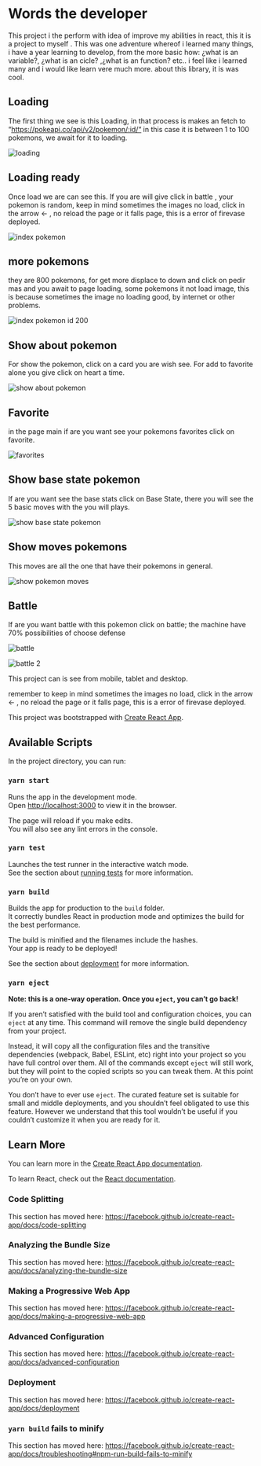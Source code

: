 # Words the developer  

This project i the perform with idea of improve my abilities in react, this it is a project to myself . This was one adventure whereof i learned many things, i have a year learning to develop, from the more basic how: ¿what is an variable?, ¿what is an cicle? ,¿what is an function? etc.. i feel like i learned many and i would like learn vere much more. about this library, it is was cool. 

## Loading
The first thing we see is this Loading, in that process  is makes an fetch to “https://pokeapi.co/api/v2/pokemon/:id/“ in this case it is  between 1 to 100 pokemons, we await for it to loading.

![loading](https://user-images.githubusercontent.com/58712435/95669821-b6618400-0b52-11eb-8a38-b384d648aa52.png?raw=true "loading")

## Loading ready 

Once load we are can see this.
If you are will give click in battle , your pokemon is random, keep in mind sometimes the images no load, click in the arrow <- , no reload the page or it falls page, this is a error of firevase deployed.

![index pokemon](https://user-images.githubusercontent.com/58712435/95670035-cda17100-0b54-11eb-9e98-86998f302f32.png?raw=true "index pokemon")

## more pokemons
they are 800 pokemons, for get more displace to down and click on pedir mas and you await to page loading,
some pokemons it not load image, this is because sometimes the image no loading good, by internet or other problems. 

![index pokemon id 200](https://user-images.githubusercontent.com/58712435/95670050-0c372b80-0b55-11eb-82b3-4063c11b109e.png?raw=true "index pokemon")


## Show about pokemon 

For show the pokemon, click on a card you are wish see. 
For add to favorite alone you give click on heart a time.

![show about pokemon](https://user-images.githubusercontent.com/58712435/95669943-b8781280-0b53-11eb-9145-2b9a56577411.png?raw=true "show pokemon about")

## Favorite 

in the page main if are you want  see your pokemons favorites click on favorite.

![favorites](https://user-images.githubusercontent.com/58712435/95669923-8ff01880-0b53-11eb-9b3f-514dabfb84d8.png?raw=true "favorite")

## Show base state pokemon
If are you want see the base stats click on Base State, there you will see the 5 basic moves with the you will plays.

![show base state pokemon](https://user-images.githubusercontent.com/58712435/95669969-ea897480-0b53-11eb-90ea-ec889bd87de9.png?raw=true "show pokemon base state")

## Show moves pokemons
This moves are all the one that have their pokemons in general.

![show pokemon moves](https://user-images.githubusercontent.com/58712435/95671279-08120a80-0b63-11eb-890f-3953b1936668.png?raw=true "show pokemon moves")

## Battle 
If are you want battle with this pokemon click on battle; the machine have 70% possibilities of choose defense 

![battle ](https://user-images.githubusercontent.com/58712435/95670067-528c8a80-0b55-11eb-9063-fdc1e890f5b0.png?raw=true "battle")

![battle 2](https://user-images.githubusercontent.com/58712435/95670110-9aabad00-0b55-11eb-8c01-323b780e42d6.png?raw=true "battle 2")

This project can is see from mobile, tablet and desktop.

remember to  keep in mind sometimes the images no load, click in the arrow <- , no reload the page or it falls page, this is a error of firevase deployed.


This project was bootstrapped with [Create React App](https://github.com/facebook/create-react-app).


## Available Scripts

In the project directory, you can run:

### `yarn start`

Runs the app in the development mode.<br />
Open [http://localhost:3000](http://localhost:3000) to view it in the browser.

The page will reload if you make edits.<br />
You will also see any lint errors in the console.

### `yarn test`

Launches the test runner in the interactive watch mode.<br />
See the section about [running tests](https://facebook.github.io/create-react-app/docs/running-tests) for more information.

### `yarn build`

Builds the app for production to the `build` folder.<br />
It correctly bundles React in production mode and optimizes the build for the best performance.

The build is minified and the filenames include the hashes.<br />
Your app is ready to be deployed!

See the section about [deployment](https://facebook.github.io/create-react-app/docs/deployment) for more information.

### `yarn eject`

**Note: this is a one-way operation. Once you `eject`, you can’t go back!**

If you aren’t satisfied with the build tool and configuration choices, you can `eject` at any time. This command will remove the single build dependency from your project.

Instead, it will copy all the configuration files and the transitive dependencies (webpack, Babel, ESLint, etc) right into your project so you have full control over them. All of the commands except `eject` will still work, but they will point to the copied scripts so you can tweak them. At this point you’re on your own.

You don’t have to ever use `eject`. The curated feature set is suitable for small and middle deployments, and you shouldn’t feel obligated to use this feature. However we understand that this tool wouldn’t be useful if you couldn’t customize it when you are ready for it.

## Learn More

You can learn more in the [Create React App documentation](https://facebook.github.io/create-react-app/docs/getting-started).

To learn React, check out the [React documentation](https://reactjs.org/).

### Code Splitting

This section has moved here: https://facebook.github.io/create-react-app/docs/code-splitting

### Analyzing the Bundle Size

This section has moved here: https://facebook.github.io/create-react-app/docs/analyzing-the-bundle-size

### Making a Progressive Web App

This section has moved here: https://facebook.github.io/create-react-app/docs/making-a-progressive-web-app

### Advanced Configuration

This section has moved here: https://facebook.github.io/create-react-app/docs/advanced-configuration

### Deployment

This section has moved here: https://facebook.github.io/create-react-app/docs/deployment

### `yarn build` fails to minify

This section has moved here: https://facebook.github.io/create-react-app/docs/troubleshooting#npm-run-build-fails-to-minify
